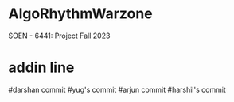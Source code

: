 # AlgoRhythmWarzone
SOEN - 6441: Project Fall 2023
# addin line
#darshan commit
#yug's commit
#arjun commit
#harshil's commit

